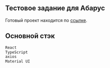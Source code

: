 ## Тестовое задание для Абарус

Готовый проект находится по  [ссылке](http://nabee.tmweb.ru/).

## Основной стэк

```sh
React
TypeScript
axios
Material UI
```